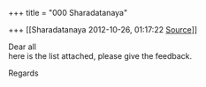 +++
title = "000 Sharadatanaya"

+++
[[Sharadatanaya	2012-10-26, 01:17:22 [Source](https://groups.google.com/g/bvparishat/c/VILQEGh8jwM)]]



Dear all  
here is the list attached, please give the feedback.  
  
Regards  

